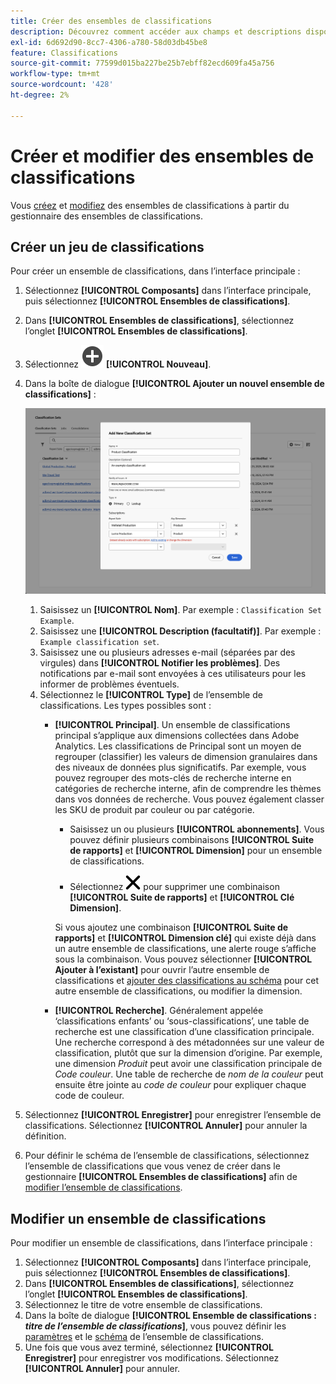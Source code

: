 ```yaml
---
title: Créer des ensembles de classifications
description: Découvrez comment accéder aux champs et descriptions disponibles lors de la création d’un ensemble de classifications.
exl-id: 6d692d90-8cc7-4306-a780-58d03db45be8
feature: Classifications
source-git-commit: 77599d015ba227be25b7ebff82ecd609fa45a756
workflow-type: tm+mt
source-wordcount: '428'
ht-degree: 2%

---
```


# Créer et modifier des ensembles de classifications

Vous [créez](#create-a-classification-set) et [modifiez](#edit-a-classification-set) des ensembles de classifications à partir du gestionnaire des ensembles de classifications.

## Créer un jeu de classifications

Pour créer un ensemble de classifications, dans l’interface principale :

1. Sélectionnez **[!UICONTROL Composants]** dans l’interface principale, puis sélectionnez **[!UICONTROL Ensembles de classifications]**.
1. Dans **[!UICONTROL Ensembles de classifications]**, sélectionnez l’onglet **[!UICONTROL Ensembles de classifications]**.
1. Sélectionnez ![AjouterCercle](/help/assets/icons/AddCircle.svg) **[!UICONTROL Nouveau]**.
1. Dans la boîte de dialogue **[!UICONTROL Ajouter un nouvel ensemble de classifications]** :

   ![Ensembles De Classifications - Ajoutez Un Nouvel Ensemble De Classifications](assets/classifications-sets-new.png)

   1. Saisissez un **[!UICONTROL Nom]**. Par exemple : `Classification Set Example`.
   1. Saisissez une **[!UICONTROL Description (facultatif)]**. Par exemple : `Example classification set`.
   1. Saisissez une ou plusieurs adresses e-mail (séparées par des virgules) dans **[!UICONTROL Notifier les problèmes]**. Des notifications par e-mail sont envoyées à ces utilisateurs pour les informer de problèmes éventuels.
   1. Sélectionnez le **[!UICONTROL Type]** de l’ensemble de classifications. Les types possibles sont :
      * **[!UICONTROL Principal]**. Un ensemble de classifications principal s’applique aux dimensions collectées dans Adobe Analytics. Les classifications de Principal sont un moyen de regrouper (classifier) les valeurs de dimension granulaires dans des niveaux de données plus significatifs. Par exemple, vous pouvez regrouper des mots-clés de recherche interne en catégories de recherche interne, afin de comprendre les thèmes dans vos données de recherche. Vous pouvez également classer les SKU de produit par couleur ou par catégorie.
         * Saisissez un ou plusieurs **[!UICONTROL abonnements]**.  Vous pouvez définir plusieurs combinaisons **[!UICONTROL Suite de rapports]** et **[!UICONTROL Dimension]** pour un ensemble de classifications.

         * Sélectionnez ![CrossSize400](/help/assets/icons/CrossSize400.svg) pour supprimer une combinaison **[!UICONTROL Suite de rapports]** et **[!UICONTROL Clé Dimension]**.

        Si vous ajoutez une combinaison **[!UICONTROL Suite de rapports]** et **[!UICONTROL Dimension clé]** qui existe déjà dans un autre ensemble de classifications, une alerte rouge s’affiche sous la combinaison. Vous pouvez sélectionner **[!UICONTROL Ajouter à l’existant]** pour ouvrir l’autre ensemble de classifications et [ajouter des classifications au schéma](schema.md) pour cet autre ensemble de classifications, ou modifier la dimension.
      * **[!UICONTROL Recherche]**. Généralement appelée ‘classifications enfants’ ou ‘sous-classifications’, une table de recherche est une classification d’une classification principale. Une recherche correspond à des métadonnées sur une valeur de classification, plutôt que sur la dimension d’origine. Par exemple, une dimension *Produit* peut avoir une classification principale de *Code couleur*. Une table de recherche de *nom de la couleur* peut ensuite être jointe au *code de couleur* pour expliquer chaque code de couleur.
1. Sélectionnez **[!UICONTROL Enregistrer]** pour enregistrer l’ensemble de classifications. Sélectionnez **[!UICONTROL Annuler]** pour annuler la définition.
1. Pour définir le schéma de l’ensemble de classifications, sélectionnez l’ensemble de classifications que vous venez de créer dans le gestionnaire **[!UICONTROL Ensembles de classifications]** afin de [&#x200B; modifier l’ensemble de classifications](#edit-a-classification-set).


## Modifier un ensemble de classifications

Pour modifier un ensemble de classifications, dans l’interface principale :

1. Sélectionnez **[!UICONTROL Composants]** dans l’interface principale, puis sélectionnez **[!UICONTROL Ensembles de classifications]**.
1. Dans **[!UICONTROL Ensembles de classifications]**, sélectionnez l’onglet **[!UICONTROL Ensembles de classifications]**.
1. Sélectionnez le titre de votre ensemble de classifications.
1. Dans la boîte de dialogue **[!UICONTROL Ensemble de classifications : _titre de l’ensemble de classifications_]**, vous pouvez définir les [paramètres](settings.md) et le [schéma](schema.md) de l’ensemble de classifications.
1. Une fois que vous avez terminé, sélectionnez **[!UICONTROL Enregistrer]** pour enregistrer vos modifications. Sélectionnez **[!UICONTROL Annuler]** pour annuler.


<!--


### Schema

In the Schema tab 





You can use the Classification set manager to create a classification set.

**[!UICONTROL Components]** > **[!UICONTROL Classification sets]** > **[!UICONTROL Sets]** > **[!UICONTROL Add]**

When creating a classification set, the following fields are available.

* **[!UICONTROL Name]**: A text field used to identify the classification set. This field cannot be edited upon creation, but can be renamed later.
* **[!UICONTROL Column Name]**: The name of the first classification dimension that you want to create. This field is the dimension name used in Analysis Workspace, and the column name when exporting classification data. You can add more column names after the classification set is created.
* **[!UICONTROL Type]**: Radio buttons that indicate the type of classification.
  * **[!UICONTROL Primary]**: Apply to dimensions collected in Analytics. They are a way to group (classify) granular dimension values into more meaningful levels of data. For example, you might want to group internal search keywords into internal search categories, to better understand themes in your search data.
  * **[!UICONTROL Lookup]**: Commonly referred to as child or subclassifications, a lookup table is a classification of a primary classification. It is metadata about a classification value, rather than the original dimension. For example, the Product variable might have a primary classification of 'Color code'. A lookup table of 'Color name' could then be attached to 'Color code' to further explain what each code means.
* **[!UICONTROL Subscriptions]** The report suites and dimensions that this classification set applies to. You can add multiple report suite and dimension combinations to a classification set.

![Create a Classification set](../../assets/classification-set-create.png)

If a classification set exists for a given report suite + variable, the classification is added to the schema instead. A given report suite + variable combination cannot belong to multiple classification sets.

-->